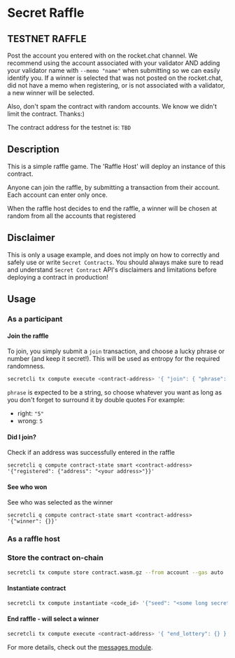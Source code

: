 # Secret Raffle

## TESTNET RAFFLE

Post the account you entered with on the rocket.chat channel. We recommend using the account associated with your validator AND adding your validator name with `--memo "name"` when submitting so we can easily identify you. If a winner is selected that was not posted on the rocket.chat, did not have a memo when registering, or is not associated with a validator, a new winner will be selected.

Also, don't spam the contract with random accounts. We know we didn't limit the contract. Thanks:)

The contract address for the testnet is: `TBD`

## Description
This is a simple raffle game. The 'Raffle Host' will deploy an instance of this contract. 

Anyone can join the raffle, by submitting a transaction from their account. Each account can enter only once.

When the raffle host decides to end the raffle, a winner will be chosen at random from all the accounts that registered

## Disclaimer
This is only a usage example, and does not imply on how to correctly and safely use or write `Secret Contracts`. You should always make sure to read and understand `Secret Contract` API's disclaimers and limitations before deploying a contract in production!

## Usage

### As a participant 

#### Join the raffle

To join, you simply submit a `join` transaction, and choose a lucky phrase or number (and keep it secret!). This will be used as entropy for the required randomness.

```bash
secretcli tx compute execute <contract-address> '{ "join": { "phrase": "<write something fun here>" }}' --from account
```

`phrase` is expected to be a string, so choose whatever you want as long as you don't forget to surround it by double quotes
For example:
* right: `"5"` 
* wrong: `5`

#### Did I join?
Check if an address was successfully entered in the raffle
```
secretcli q compute contract-state smart <contract-address> '{"registered": {"address": "<your address>"}}'
```

#### See who won
See who was selected as the winner
```
secretcli q compute contract-state smart <contract-address> '{"winner": {}}'
```

### As a raffle host

### Store the contract on-chain
```bash
secretcli tx compute store contract.wasm.gz --from account --gas auto
```

#### Instantiate contract
```bash
secretcli tx compute instantiate <code_id> '{"seed": "<some long secret here>"}' --label <label> --from account
```

#### End raffle - will select a winner
```bash
secretcli tx compute execute <contract-address> '{ "end_lottery": {} }' --from account
```

For more details, check out the [messages module](https://github.com/enigmampc/secret-raffle/blob/master/src/msg.rs).
